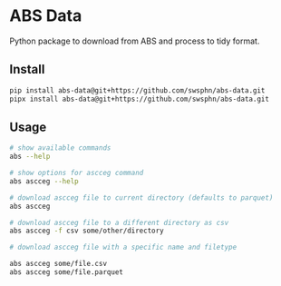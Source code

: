 # ABS Data

Python package to download from ABS and process to tidy format.

## Install

``` sh
pip install abs-data@git+https://github.com/swsphn/abs-data.git
pipx install abs-data@git+https://github.com/swsphn/abs-data.git
```

## Usage

``` sh
# show available commands
abs --help

# show options for ascceg command
abs ascceg --help

# download ascceg file to current directory (defaults to parquet)
abs ascceg

# download ascceg file to a different directory as csv
abs ascceg -f csv some/other/directory

# download ascceg file with a specific name and filetype

abs ascceg some/file.csv
abs ascceg some/file.parquet
```
